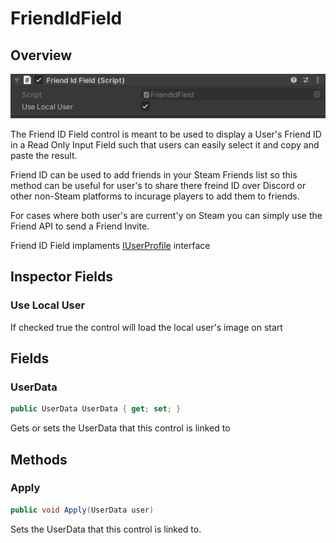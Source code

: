 # FriendIdField

## Overview

![](<../../../../.gitbook/assets/image (168) (1) (1).png>)

The Friend ID Field control is meant to be used to display a User's Friend ID in a Read Only Input Field such that users can easily select it and copy and paste the result.

Friend ID can be used to add friends in your Steam Friends list so this method can be useful for user's to share there freind ID over Discord or other non-Steam platforms to incurage players to add them to friends.

For cases where both user's are current'y on Steam you can simply use the Friend API to send a Friend Invite.

Friend ID Field implaments [IUserProfile](../interfaces/iuserprofile.md) interface

## Inspector Fields

### Use Local User

If checked true the control will load the local user's image on start

## Fields

### UserData

```csharp
public UserData UserData { get; set; }
```

Gets or sets the UserData that this control is linked to

## Methods

### Apply

```csharp
public void Apply(UserData user)
```

Sets the UserData that this control is linked to.
